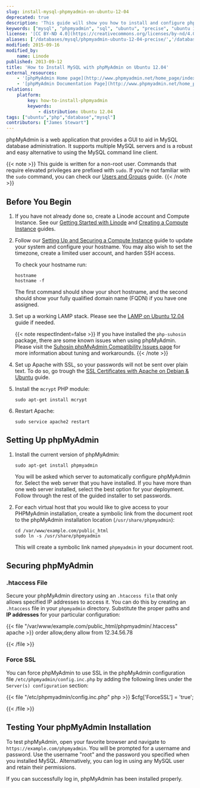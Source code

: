 ```yaml
---
slug: install-mysql-phpmyadmin-on-ubuntu-12-04
deprecated: true
description: 'This guide will show you how to install and configure phpMyAdmin to manage MySQL databases and users though a web interface and GUI on Ubuntu 12.04.'
keywords: ["mysql", "phpmyadmin", "sql", "ubuntu", "precise", "ubuntu 12.04", "lts", "ubuntu lts", "localhost phpmyadmin", "php mysql", "http localhost phpmyadmin"]
license: '[CC BY-ND 4.0](https://creativecommons.org/licenses/by-nd/4.0)'
aliases: ['/databases/mysql/phpmyadmin-ubuntu-12-04-precise/','/databases/mysql/install-mysql-phpmyadmin-on-ubuntu-12-04/','/databases/mysql/manage-mysql-with-phpmyadmin-on-ubuntu-12-04-precise-pangolin/']
modified: 2015-09-16
modified_by:
    name: Linode
published: 2013-09-12
title: 'How to Install MySQL with phpMyAdmin on Ubuntu 12.04'
external_resources:
    - '[phpMyAdmin Home page](http://www.phpmyadmin.net/home_page/index.php)'
    - '[phpMyAdmin Documentation Page](http://www.phpmyadmin.net/home_page/docs.php)'
relations:
    platform:
        key: how-to-install-phpmyadmin
        keywords:
            - distribution: Ubuntu 12.04
tags: ["ubuntu","php","database","mysql"]
contributors: ["James Stewart"]
---
```


phpMyAdmin is a web application that provides a GUI to aid in MySQL database administration. It supports multiple MySQL servers and is a robust and easy alternative to using the MySQL command line client.

{{< note >}}
This guide is written for a non-root user. Commands that require elevated privileges are prefixed with `sudo`. If you're not familiar with the `sudo` command, you can check our [Users and Groups](/docs/guides/linux-users-and-groups/) guide.
{{< /note >}}

## Before You Begin

1.  If you have not already done so, create a Linode account and Compute Instance. See our [Getting Started with Linode](/docs/products/platform/get-started/) and [Creating a Compute Instance](/docs/products/compute/compute-instances/guides/create/) guides.

1.  Follow our [Setting Up and Securing a Compute Instance](/docs/products/compute/compute-instances/guides/set-up-and-secure/) guide to update your system and configure your hostname. You may also wish to set the timezone, create a limited user account, and harden SSH access.

    To check your hostname run:

        hostname
        hostname -f

    The first command should show your short hostname, and the second should show your fully qualified domain name (FQDN) if you have one assigned.

1.  Set up a working LAMP stack. Please see the [LAMP on Ubuntu 12.04](/docs/guides/lamp-server-on-ubuntu-12-04-precise-pangolin/) guide if needed.

    {{< note respectIndent=false >}}
If you have installed the `php-suhosin` package, there are some known issues when using phpMyAdmin. Please visit the [Suhosin phpMyAdmin Compatibility Issues page](http://www.hardened-php.net/hphp/troubleshooting.html) for more information about tuning and workarounds.
{{< /note >}}

1.  Set up Apache with SSL, so your passwords will not be sent over plain text. To do so, go trough the [SSL Certificates with Apache on Debian & Ubuntu](/docs/guides/ssl-apache2-debian-ubuntu/) guide.

1.  Install the `mcrypt` PHP module:

        sudo apt-get install mcrypt

1.  Restart Apache:

        sudo service apache2 restart

## Setting Up phpMyAdmin

1.  Install the current version of phpMyAdmin:

        sudo apt-get install phpmyadmin

    You will be asked which server to automatically configure phpMyAdmin for. Select the web server that you have installed. If you have more than one web server installed, select the best option for your deployment. Follow through the rest of the guided installer to set passwords.

2.  For each virtual host that you would like to give access to your PHPMyAdmin installation, create a symbolic link from the document root to the phpMyAdmin installation location (`/usr/share/phpmyadmin`):

        cd /var/www/example.com/public_html
        sudo ln -s /usr/share/phpmyadmin

    This will create a symbolic link named `phpmyadmin` in your document root.


## Securing phpMyAdmin

### .htaccess File

Secure your phpMyAdmin directory using an `.htaccess file` that only allows specified IP addresses to access it. You can do this by creating an `.htaccess` file in your `phpmyadmin` directory. Substitute the proper paths and **IP addresses** for your particular configuration:

{{< file "/var/www/example.com/public_html/phpmyadmin/.htaccess" apache >}}
order allow,deny
allow from 12.34.56.78

{{< /file >}}


### Force SSL

You can force phpMyAdmin to use SSL in the phpMyAdmin configuration file `/etc/phpmyadmin/config.inc.php` by adding the following lines under the `Server(s) configuration` section:

{{< file "/etc/phpmyadmin/config.inc.php" php >}}
$cfg['ForceSSL'] = 'true';

{{< /file >}}


## Testing Your phpMyAdmin Installation

To test phpMyAdmin, open your favorite browser and navigate to `https://example.com/phpmyadmin`. You will be prompted for a username and password. Use the username "root" and the password you specified when you installed MySQL. Alternatively, you can log in using any MySQL user and retain their permissions.

If you can successfully log in, phpMyAdmin has been installed properly.
